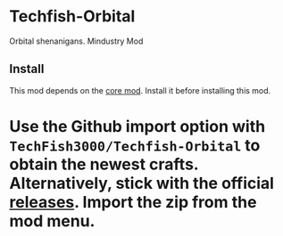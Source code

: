# Techfish-Orbital
 Orbital shenanigans. Mindustry Mod


## Install
This mod depends on the [core mod](https://github.com/TechFish3000/Techfish-Core). Install it before installing this mod.

Use the Github import option with `TechFish3000/Techfish-Orbital` to obtain the newest crafts.
Alternatively, stick with the official [releases](https://github.com/TechFish3000/Techfish-Orbital/releases). Import the zip from the mod menu.
=======

